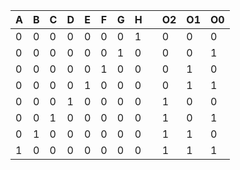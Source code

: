 | A | B | C | D | E | F | G | H || O2 | O1 | O0 |
| --- | --- | --- | --- | --- | --- | --- | --- | --- | --- | --- | --- |
| 0 | 0 | 0 | 0 | 0 | 0 | 0 | 1 | | 0 | 0 | 0 |
| 0 | 0 | 0 | 0 | 0 | 0 | 1 | 0 | | 0 | 0 | 1 |
| 0 | 0 | 0 | 0 | 0 | 1 | 0 | 0 | | 0 | 1 | 0 |
| 0 | 0 | 0 | 0 | 1 | 0 | 0 | 0 | | 0 | 1 | 1 |
| 0 | 0 | 0 | 1 | 0 | 0 | 0 | 0 | | 1 | 0 | 0 |
| 0 | 0 | 1 | 0 | 0 | 0 | 0 | 0 | | 1 | 0 | 1 | 
| 0 | 1 | 0 | 0 | 0 | 0 | 0 | 0 | | 1 | 1 | 0 |
| 1 | 0 | 0 | 0 | 0 | 0 | 0 | 0 | | 1 | 1 | 1 |

